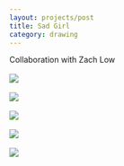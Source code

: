 ```yaml
---
layout: projects/post
title: Sad Girl
category: drawing
---
```

Collaboration with Zach Low
<br><br>
<img src="../../img/drawings/sadiver.jpg">
<br><br>
<img src="../../img/drawings/gravema.jpg">
<br><br>
<img src="../../img/drawings/sadkoala.jpg">
<br><br>
<img src="../../img/drawings/sadskeleton.jpg">
<br><br>
<img src="../../img/drawings/sadpalm.jpg">
